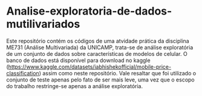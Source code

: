 # Analise-exploratoria-de-dados-mutilivariados
Este repositório contém os códigos de uma atvidade prática da disciplina ME731 (Análise Multivariada) da UNICAMP, trata-se de análise exploratória de um conjunto de dados sobre características de modelos de celular. O banco de dados está disponível para download no kaggle (https://www.kaggle.com/datasets/iabhishekofficial/mobile-price-classification) assim como neste repositório. Vale resaltar que foi utilizado o conjunto de teste apenas pelo fato de ser mais leve, uma vez que o escopo do trabalho restringe-se apenas a análise exploratória.
